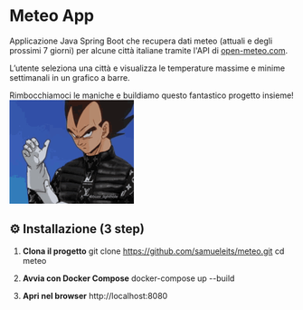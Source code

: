 # Meteo App

Applicazione Java Spring Boot che recupera dati meteo (attuali e degli prossimi 7 giorni) per alcune città italiane tramite l'API di [open-meteo.com](https://open-meteo.com).

L’utente seleziona una città e visualizza le temperature massime e minime settimanali in un grafico a barre.

Rimbocchiamoci le maniche e buildiamo questo fantastico progetto insieme!
            ![Demo GIF](img/drip-vegeta-drip.gif)
   
## ⚙️ Installazione (3 step)

1. **Clona il progetto**
   git clone https://github.com/samueleits/meteo.git
   cd meteo

2. **Avvia con Docker Compose**
   docker-compose up --build

3. **Apri nel browser**
  http://localhost:8080

